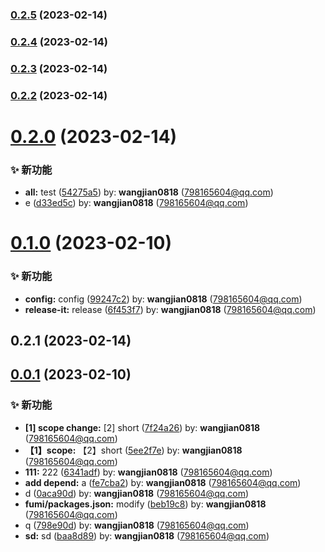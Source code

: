 

### [0.2.5](https://github.com/jimwong666/fumi-mono/compare/0.2.4...0.2.5) (2023-02-14)

### [0.2.4](https://github.com/jimwong666/fumi-mono/compare/0.2.3...0.2.4) (2023-02-14)

### [0.2.3](https://github.com/jimwong666/fumi-mono/compare/0.2.2...0.2.3) (2023-02-14)

### [0.2.2](https://github.com/jimwong666/fumi-mono/compare/0.2.1...0.2.2) (2023-02-14)

# [0.2.0](https://github.com/jimwong666/fumi-mono/compare/0.1.0...0.2.0) (2023-02-14)


### ✨ 新功能

* **all:** test ([54275a5](https://github.com/jimwong666/fumi-mono/commit/54275a5)) by: **wangjian0818** (798165604@qq.com)
* e ([d33ed5c](https://github.com/jimwong666/fumi-mono/commit/d33ed5c)) by: **wangjian0818** (798165604@qq.com)



# [0.1.0](https://github.com/jimwong666/fumi-mono/compare/0.0.1...0.1.0) (2023-02-10)


### ✨ 新功能

* **config:** config ([99247c2](https://github.com/jimwong666/fumi-mono/commit/99247c2)) by: **wangjian0818** (798165604@qq.com)
* **release-it:** release ([6f453f7](https://github.com/jimwong666/fumi-mono/commit/6f453f7)) by: **wangjian0818** (798165604@qq.com)



## 0.2.1 (2023-02-14)

## [0.0.1](https://github.com/jimwong666/fumi-mono/compare/7f24a26...0.0.1) (2023-02-10)


### ✨ 新功能

* **[1] scope change:** [2] short ([7f24a26](https://github.com/jimwong666/fumi-mono/commit/7f24a26)) by: **wangjian0818** (798165604@qq.com)
* **【1】scope:** 【2】short ([5ee2f7e](https://github.com/jimwong666/fumi-mono/commit/5ee2f7e)) by: **wangjian0818** (798165604@qq.com)
* **111:** 222 ([6341adf](https://github.com/jimwong666/fumi-mono/commit/6341adf)) by: **wangjian0818** (798165604@qq.com)
* **add depend:** a ([fe7cba2](https://github.com/jimwong666/fumi-mono/commit/fe7cba2)) by: **wangjian0818** (798165604@qq.com)
* d ([0aca90d](https://github.com/jimwong666/fumi-mono/commit/0aca90d)) by: **wangjian0818** (798165604@qq.com)
* **fumi/packages.json:** modify ([beb19c8](https://github.com/jimwong666/fumi-mono/commit/beb19c8)) by: **wangjian0818** (798165604@qq.com)
* q ([798e90d](https://github.com/jimwong666/fumi-mono/commit/798e90d)) by: **wangjian0818** (798165604@qq.com)
* **sd:** sd ([baa8d89](https://github.com/jimwong666/fumi-mono/commit/baa8d89)) by: **wangjian0818** (798165604@qq.com)